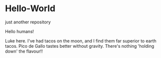 # Hello-World
just another repository

Hello humans!

Luke here. I've had tacos on the moon, and I find them far superior to earth tacos. Pico de Gallo tastes better without gravity. There's nothing 'holding down' the flavour!!

